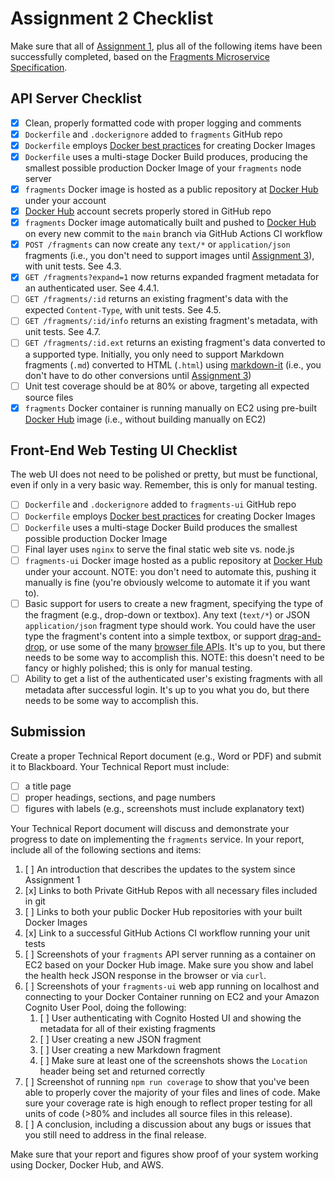 # Assignment 2 Checklist

Make sure that all of [Assignment 1](../assignment-01/README.md), plus all of the following items have been successfully completed, based on the [Fragments Microservice Specification](../README.md).

## API Server Checklist

- [x] Clean, properly formatted code with proper logging and comments
- [x] `Dockerfile` and `.dockerignore` added to `fragments` GitHub repo
- [x] `Dockerfile` employs [Docker best practices](https://docs.docker.com/develop/develop-images/dockerfile_best-practices/) for creating Docker Images
- [x] `Dockerfile` uses a multi-stage Docker Build produces, producing the smallest possible production Docker Image of your `fragments` node server
- [x] `fragments` Docker image is hosted as a public repository at [Docker Hub](https://hub.docker.com/) under your account
- [x] [Docker Hub](https://hub.docker.com/) account secrets properly stored in GitHub repo
- [x] `fragments` Docker image automatically built and pushed to [Docker Hub](https://hub.docker.com/) on every new commit to the `main` branch via GitHub Actions CI workflow
- [x] `POST /fragments` can now create any `text/*` or `application/json` fragments (i.e., you don't need to support images until [Assignment 3](../assignment-03/README.md)), with unit tests. See 4.3.
- [x] `GET /fragments?expand=1` now returns expanded fragment metadata for an authenticated user. See 4.4.1.
- [ ] `GET /fragments/:id` returns an existing fragment's data with the expected `Content-Type`, with unit tests. See 4.5.
- [ ] `GET /fragments/:id/info` returns an existing fragment's metadata, with unit tests. See 4.7.
- [ ] `GET /fragments/:id.ext` returns an existing fragment's data converted to a supported type. Initially, you only need to support Markdown fragments (`.md`) converted to HTML (`.html`) using [markdown-it](https://github.com/markdown-it/markdown-it) (i.e., you don't have to do other conversions until [Assignment 3](../assignment-03/README.md))
- [ ] Unit test coverage should be at 80% or above, targeting all expected source files
- [x] `fragments` Docker container is running manually on EC2 using pre-built [Docker Hub](https://hub.docker.com/) image (i.e., without building manually on EC2)

## Front-End Web Testing UI Checklist

The web UI does not need to be polished or pretty, but must be functional, even if only in a very basic way. Remember, this is only for manual testing.

- [ ] `Dockerfile` and `.dockerignore` added to `fragments-ui` GitHub repo
- [ ] `Dockerfile` employs [Docker best practices](https://docs.docker.com/develop/develop-images/dockerfile_best-practices/) for creating Docker Images
- [ ] `Dockerfile` uses a multi-stage Docker Build produces the smallest possible production Docker Image
- [ ] Final layer uses `nginx` to serve the final static web site vs. node.js
- [ ] `fragments-ui` Docker image hosted as a public repository at [Docker Hub](https://hub.docker.com/) under your account. NOTE: you don't need to automate this, pushing it manually is fine (you're obviously welcome to automate it if you want to).
- [ ] Basic support for users to create a new fragment, specifying the type of the fragment (e.g., drop-down or textbox). Any text (`text/*`) or JSON `application/json` fragment type should work. You could have the user type the fragment's content into a simple textbox, or support [drag-and-drop](https://www.npmjs.com/package/drag-drop), or use some of the many [browser file APIs](https://patrickbrosset.com/articles/2021-10-22-handling-files-on-the-web/). It's up to you, but there needs to be some way to accomplish this. NOTE: this doesn't need to be fancy or highly polished; this is only for manual testing.
- [ ] Ability to get a list of the authenticated user's existing fragments with all metadata after successful login. It's up to you what you do, but there needs to be some way to accomplish this.

## Submission

Create a proper Technical Report document (e.g., Word or PDF) and submit it to Blackboard. Your Technical Report must include:

- [ ] a title page
- [ ] proper headings, sections, and page numbers
- [ ] figures with labels (e.g., screenshots must include explanatory text)

Your Technical Report document will discuss and demonstrate your progress to date on implementing the `fragments` service. In your report, include all of the following sections and items:

1. [ ] An introduction that describes the updates to the system since Assignment 1
2. [x] Links to both Private GitHub Repos with all necessary files included in git
3. [ ] Links to both your public Docker Hub repositories with your built Docker Images
4. [x] Link to a successful GitHub Actions CI workflow running your unit tests
5. [ ] Screenshots of your `fragments` API server running as a container on EC2 based on your Docker Hub image. Make sure you show and label the health heck JSON response in the browser or via `curl`.
6. [ ] Screenshots of your `fragments-ui` web app running on localhost and connecting to your Docker Container running on EC2 and your Amazon Cognito User Pool, doing the following:
   1. [ ] User authenticating with Cognito Hosted UI and showing the metadata for all of their existing fragments
   2. [ ] User creating a new JSON fragment
   3. [ ] User creating a new Markdown fragment
   4. [ ] Make sure at least one of the screenshots shows the `Location` header being set and returned correctly
7. [ ] Screenshot of running `npm run coverage` to show that you've been able to properly cover the majority of your files and lines of code. Make sure your coverage rate is high enough to reflect proper testing for all units of code (>80% and includes all source files in this release).
8. [ ] A conclusion, including a discussion about any bugs or issues that you still need to address in the final release.

Make sure that your report and figures show proof of your system working using Docker, Docker Hub, and AWS.